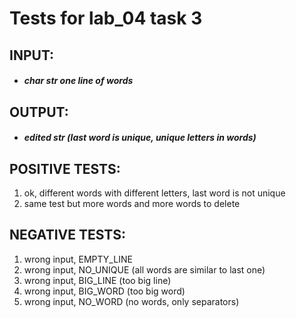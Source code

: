 # Tests for lab_04 task 3
## INPUT:
* ##### char str one line of words
## OUTPUT:
* ##### edited str (last word is unique, unique letters in words)
## POSITIVE TESTS:
1. ok, different words with different letters, last word is not unique
2. same test but more words and more words to delete
## NEGATIVE TESTS:
1. wrong input, EMPTY_LINE
2. wrong input, NO_UNIQUE (all words are similar to last one)
3. wrong input, BIG_LINE (too big line)
4. wrong input, BIG_WORD (too big word)
5. wrong input, NO_WORD (no words, only separators)
